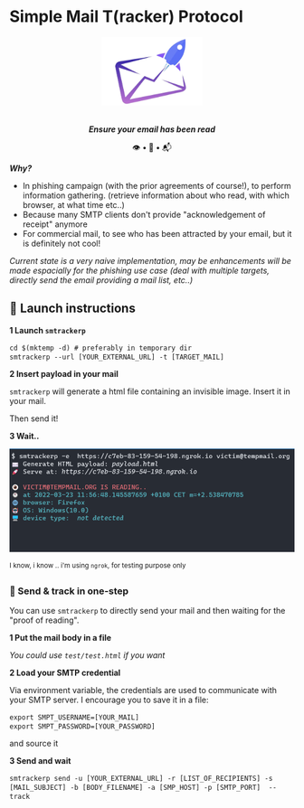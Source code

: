 # Simple Mail T(racker) Protocol 

<div align=center>
<img src= https://github.com/ariary/SMTrackerP/blob/main/img/logo.png width=180>

<br><strong><i>Ensure your email has been read</i></strong>

👁️ <strong>•</strong> 🎣 <strong>•</strong> 📬
</div> 


***Why?***
* In phishing campaign (with the prior agreements of course!), to perform information gathering. (retrieve information about who read, with which browser, at what time etc..)
* Because many SMTP clients don't provide "acknowledgement of receipt" anymore
* For commercial mail, to see who has been attracted by your email, but it is definitely not cool!

*Current state is a very naive implementation, may be enhancements will be made espacially for the phishing use case (deal with multiple targets, directly send the email providing a mail list, etc..)*

## 🚀 Launch instructions

**1️ Launch `smtrackerp`**

```shell
cd $(mktemp -d) # preferably in temporary dir
smtrackerp --url [YOUR_EXTERNAL_URL] -t [TARGET_MAIL]
```

**2️ Insert payload in your mail**

`smtrackerp` will generate a html file containing an invisible image. Insert it in your mail.

Then send it!

**3️ Wait..**

![demo](https://github.com/ariary/SMTrackerP/blob/main/img/demo.png)

<sup> I know, i know .. i'm using `ngrok`, for testing purpose only</sup>

### 📨 Send & track in one-step

You can use `smtrackerp` to directly send your mail and then waiting for the "proof of reading".

**1️ Put the mail body in a file**

*You could use `test/test.html` if you want*

**2️ Load your SMTP credential**

Via environment variable, the credentials are used to communicate with your SMTP server.
I encourage you to save it in a file:
```shell
export SMPT_USERNAME=[YOUR_MAIL]
export SMPT_PASSWORD=[YOUR_PASSWORD]
```
and source it

**3️ Send and wait**

```shell
smtrackerp send -u [YOUR_EXTERNAL_URL] -r [LIST_OF_RECIPIENTS] -s [MAIL_SUBJECT] -b [BODY_FILENAME] -a [SMP_HOST] -p [SMTP_PORT]  --track
```
